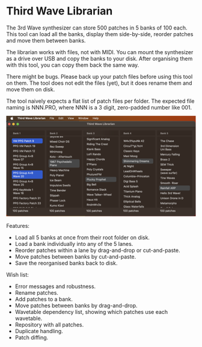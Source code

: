 # Third Wave Librarian
The 3rd Wave synthesizer can store 500 patches in 5 banks of 100 each. This tool can load all the banks, display them side-by-side, reorder patches and move them between banks.

The librarian works with files, not with MIDI. You can mount the synthesizer as a drive over USB and copy the banks to your disk. After organising them with this tool, you can copy them back the same way.

There might be bugs. Please back up your patch files before using this tool on them. The tool does not edit the files (yet), but it does rename them and move them on disk.

The tool naively expects a flat list of patch files per folder. The expected file naming is NNN.PRO, where NNN is a 3 digit, zero-padded number like 001.

![Screenshot](https://raw.githubusercontent.com/kimsand/ThirdWaveLibrarian/master/images/ThirdWaveLibrarian.png)

Features:
* Load all 5 banks at once from their root folder on disk.
* Load a bank individually into any of the 5 lanes.
* Reorder patches within a lane by drag-and-drop or cut-and-paste.
* Move patches between banks by cut-and-paste.
* Save the reorganised banks back to disk.

Wish list:
* Error messages and robustness.
* Rename patches.
* Add patches to a bank.
* Move patches between banks by drag-and-drop.
* Wavetable dependency list, showing which patches use each wavetable.
* Repository with all patches.
* Duplicate handling.
* Patch diffing.
